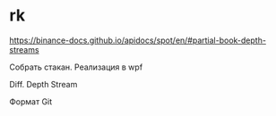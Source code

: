 # rk

https://binance-docs.github.io/apidocs/spot/en/#partial-book-depth-streams

Собрать стакан. Реализация в wpf

Diff. Depth Stream

Формат Git
